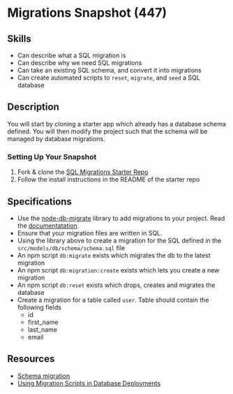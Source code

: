 # Migrations Snapshot (447)

## Skills

- Can describe what a SQL migration is
- Can describe why we need SQL migrations
- Can take an existing SQL schema, and convert it into migrations
- Can create automated scripts to `reset`, `migrate`, and `seed` a SQL database

## Description

You will start by cloning a starter app which already has a database schema defined. You will then modify the project such that the schema will be managed by database migrations.

### Setting Up Your Snapshot

1. Fork & clone the [SQL Migrations Starter Repo](https://github.com/GuildCrafts/sql-migrations-snapshot)
1. Follow the install instructions in the README of the starter repo

## Specifications

- Use the [node-db-migrate](https://github.com/db-migrate/node-db-migrate) library to add migrations to your project. Read the [documentatation](https://db-migrate.readthedocs.io/en/latest/Getting%20Started/usage/).
- Ensure that your migration files are written in SQL.
- Using the library above to create a migration for the SQL defined in the `src/models/db/schema/schema.sql` file
- An npm script `db:migrate` exists which migrates the db to the latest migration
- An npm script `db:migration:create` exists which lets you create a new migration
- An npm script `db:reset` exists which drops, creates and migrates the database
- Create a migration for a table called `user`. Table should contain the following fields
  - id
  - first_name
  - last_name
  - email

## Resources

- [Schema migration](https://en.wikipedia.org/wiki/Schema_migration)
- [Using Migration Scripts in Database Deployments](https://www.red-gate.com/simple-talk/sql/database-administration/using-migration-scripts-in-database-deployments/)
